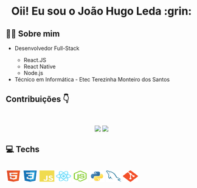 <h1 align = "center"> 
  Oii! Eu sou o João Hugo Leda :grin:
</h1>

## :tipping_hand_man: Sobre mim
<ul>
  <li> Desenvolvedor Full-Stack </li>    
    <ul>
      <li> React.JS </li>
      <li> React Native </li>
      <li> Node.js </li>      
    </ul>
  </li>
  <li> Técnico em Informática - Etec Terezinha Monteiro dos Santos </li>  
</ul>

## Contribuições :point_down:
<br/>
<p align="center">
  <img height="180em" src="https://github-readme-stats.vercel.app/api?username=hugoleda&show_icons=true&theme=radical&include_all_commits=true&count_private=true"/>
  <img height="180em" src="https://github-readme-stats.vercel.app/api/top-langs/?username=hugoleda&layout=compact&langs_count=7&theme=radical"/>  
</p>

## 💻 Techs
<div style="display: inline_block">
  <br>
  <img align="center" alt="HTML" height="30" width="40" src="https://raw.githubusercontent.com/devicons/devicon/master/icons/html5/html5-original.svg">
  <img align="center" alt="CSS" height="30" width="40" src="https://raw.githubusercontent.com/devicons/devicon/master/icons/css3/css3-original.svg">
  <img align="center" alt="Js" height="30" width="40" src="https://raw.githubusercontent.com/devicons/devicon/master/icons/javascript/javascript-plain.svg">
  <img align="center" alt="React" height="30" width="40" src="https://raw.githubusercontent.com/devicons/devicon/master/icons/react/react-original.svg">
  <img align="center" alt="Ts" height="30" width="40" src="https://raw.githubusercontent.com/devicons/devicon/master/icons/nodejs/nodejs-original.svg">   
  <img align="center" alt="Python" height="30" width="40" src="https://raw.githubusercontent.com/devicons/devicon/master/icons/python/python-original.svg">
  <img align="center" alt="MySQL" height="30" width="40" src="https://raw.githubusercontent.com/devicons/devicon/master/icons/mysql/mysql-original.svg">
  <img align="center" alt="Git" height="30" width="40" src="https://raw.githubusercontent.com/devicons/devicon/master/icons/git/git-original.svg"> 
</div>
